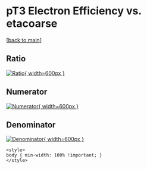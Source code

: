 # pT3 Electron Efficiency vs. etacoarse

[[back to main](./)]



## Ratio

[![Ratio](../mtv/var/pT3_11_eff_etacoarse.png){ width=600px }](../mtv/var/pT3_11_eff_etacoarse.pdf)

## Numerator

[![Numerator](../mtv/num/pT3_11_eff_etacoarse_num.png){ width=600px }](../mtv/num/pT3_11_eff_etacoarse_num.pdf)

## Denominator

[![Denominator](../mtv/den/pT3_11_eff_etacoarse_den.png){ width=600px }](../mtv/den/pT3_11_eff_etacoarse_den.pdf)


``` {=html}
<style>
body { min-width: 100% !important; }
</style>
```
